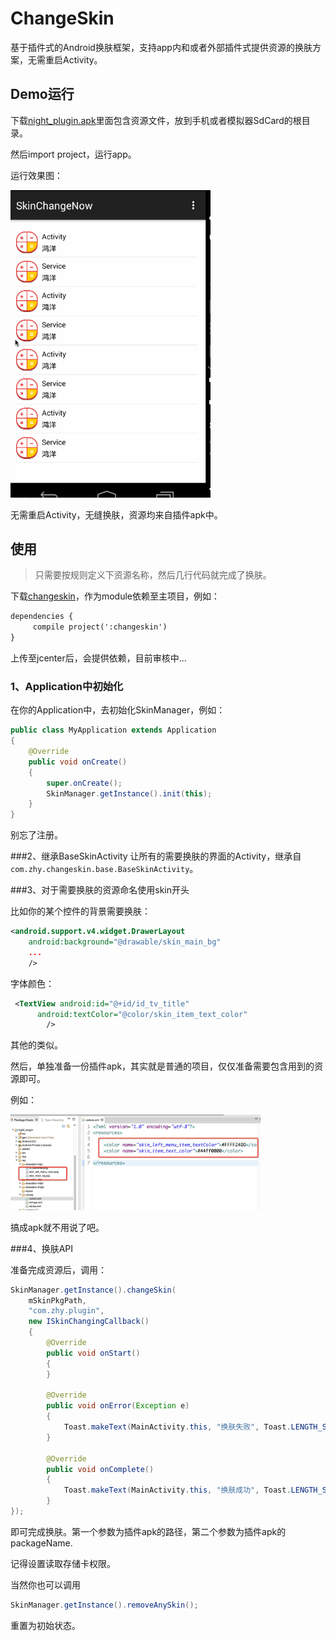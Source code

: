 # ChangeSkin
基于插件式的Android换肤框架，支持app内和或者外部插件式提供资源的换肤方案，无需重启Activity。


## Demo运行

下载[night_plugin.apk](night_plugin.apk)里面包含资源文件，放到手机或者模拟器SdCard的根目录。

然后import project，运行app。

运行效果图：

<img src="skin1.gif" width="320px"/>

无需重启Activity，无缝换肤，资源均来自插件apk中。


## 使用

>只需要按规则定义下资源名称，然后几行代码就完成了换肤。


下载[changeskin](changeskin)，作为module依赖至主项目，例如：

```xml
dependencies {
     compile project(':changeskin')
}
```

上传至jcenter后，会提供依赖，目前审核中...

### 1、Application中初始化
在你的Application中，去初始化SkinManager，例如：

```java
public class MyApplication extends Application
{
    @Override
    public void onCreate()
    {
        super.onCreate();
        SkinManager.getInstance().init(this);
    }
}

```
别忘了注册。

###2、继承BaseSkinActivity
让所有的需要换肤的界面的Activity，继承自`com.zhy.changeskin.base.BaseSkinActivity`。

###3、对于需要换肤的资源命名使用skin开头

比如你的某个控件的背景需要换肤：

```xml
<android.support.v4.widget.DrawerLayout 
    android:background="@drawable/skin_main_bg"
    ... 
    />
```

字体颜色：

```xml
 <TextView android:id="@+id/id_tv_title"
      android:textColor="@color/skin_item_text_color"
        />
```
其他的类似。


然后，单独准备一份插件apk，其实就是普通的项目，仅仅准备需要包含用到的资源即可。

例如：

<img src="skin_2.png" width="400px"/>

搞成apk就不用说了吧。

###4、换肤API

准备完成资源后，调用：

```java
SkinManager.getInstance().changeSkin(
	mSkinPkgPath, 
	"com.zhy.plugin", 
	new ISkinChangingCallback()
	{
	    @Override
	    public void onStart()
	    {
	    }
	
	    @Override
	    public void onError(Exception e)
	    {
	        Toast.makeText(MainActivity.this, "换肤失败", Toast.LENGTH_SHORT).show();
	    }
	
	    @Override
	    public void onComplete()
	    {
	        Toast.makeText(MainActivity.this, "换肤成功", Toast.LENGTH_SHORT).show();
	    }
});
```
即可完成换肤。第一个参数为插件apk的路径，第二个参数为插件apk的packageName.

记得设置读取存储卡权限。


当然你也可以调用

```java
SkinManager.getInstance().removeAnySkin();
```
重置为初始状态。







